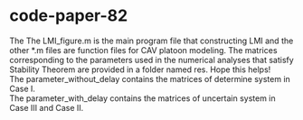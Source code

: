 # code-paper-82
The The LMI_figure.m is the main program file that constructing LMI and the other *.m files are function files for CAV platoon modeling. The matrices corresponding to the parameters used in the numerical analyses that satisfy Stability Theorem are provided in a folder named res. Hope this helps!  
The parameter_without_delay contains the matrices of determine system in Case Ⅰ.  
The parameter_with_delay contains the matrices of uncertain system in Case Ⅲ and Case Ⅱ.  


